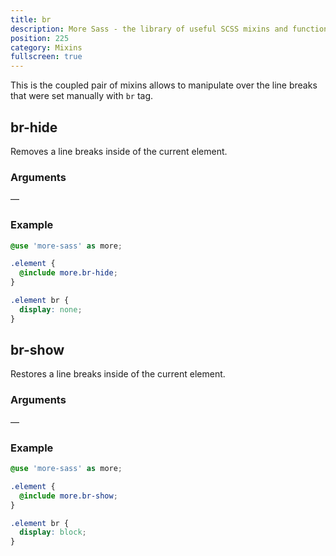 ```yaml
---
title: br
description: More Sass - the library of useful SCSS mixins and functions.
position: 225
category: Mixins
fullscreen: true
---
```


This is the coupled pair of mixins allows to manipulate over the line breaks that were set manually with `br` tag.

## br-hide

Removes a line breaks inside of the current element.

### Arguments

—

### Example

<code-group>
  
  <code-block label="SCSS" active>
  
  ```scss
  @use 'more-sass' as more;
  
  .element {
  	@include more.br-hide;
  }
  ```
  
  </code-block>
  
  <code-block label="Output">
  
  ```css
  .element br {
  	display: none;
  }
  ```
  
  </code-block>
  
</code-group>

## br-show

Restores a line breaks inside of the current element.

### Arguments

—

### Example

<code-group>
  
  <code-block label="SCSS" active>
  
  ```scss
  @use 'more-sass' as more;
  
  .element {
  	@include more.br-show;
  }
  ```
  
  </code-block>
  
  <code-block label="Output">
  
  ```css
  .element br {
  	display: block;
  }
  ```
  
  </code-block>
  
</code-group>
